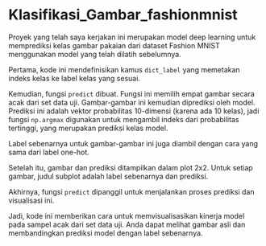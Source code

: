 # Klasifikasi_Gambar_fashionmnist
Proyek yang telah saya kerjakan ini merupakan model deep learning untuk memprediksi kelas gambar pakaian dari dataset Fashion MNIST menggunakan model yang telah dilatih sebelumnya. 

Pertama, kode ini mendefinisikan kamus `dict_label` yang memetakan indeks kelas ke label kelas yang sesuai. 

Kemudian, fungsi `predict` dibuat. Fungsi ini memilih empat gambar secara acak dari set data uji. Gambar-gambar ini kemudian diprediksi oleh model. 
Prediksi ini adalah vektor probabilitas 10-dimensi (karena ada 10 kelas), jadi fungsi `np.argmax` digunakan untuk mengambil indeks dari probabilitas tertinggi, yang merupakan prediksi kelas model. 

Label sebenarnya untuk gambar-gambar ini juga diambil dengan cara yang sama dari label one-hot. 

Setelah itu, gambar dan prediksi ditampilkan dalam plot 2x2. Untuk setiap gambar, judul subplot adalah label sebenarnya dan prediksi. 

Akhirnya, fungsi `predict` dipanggil untuk menjalankan proses prediksi dan visualisasi ini. 

Jadi, kode ini memberikan cara untuk memvisualisasikan kinerja model pada sampel acak dari set data uji. Anda dapat melihat gambar asli dan membandingkan prediksi model dengan label sebenarnya.
